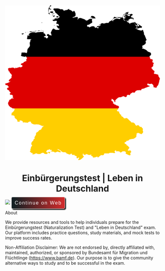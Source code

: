 <p align="center">
  <a href="https://github.com/bitesinbyte">
    <img src="/logo.png" alt="logo">
  </a>
</p>
<h1 align="center">Einbürgerungstest | Leben in Deutschland</h1>

<a href="https://play.google.com/store/apps/details?id=org.lebenindeutschland.app" target="_blank" rel="noopener noreferrer" style="border:none;text-decoration:none"><img src="https://www.niftybuttons.com/googleplay/googleplay-button8.png"></a>
<a href="https://www.lebenindeutschland.org/dashboard" 
  style="background-color: #152023; title: Continue on Web; color: #ffffff; font-family: Arial; font-size: 16px; letter-spacing: 2px; font-weight: normal; padding: 10px; border-radius: 5px; text-decoration: none; border: 1px solid #ffffff; background: linear-gradient(to right, #152023 5%, #d42b2b); box-shadow: 3px 3px 3px #000000;"
  onmouseover="this.style.backgroundColor='#559aaf';"
  onmouseout="this.style.backgroundColor='#152023';">Continue on Web</a>

About

We provide resources and tools to help individuals prepare for the Einbürgerungstest (Naturalization Test) and "Leben in Deutschland" exam. Our platform includes practice questions, study materials, and mock tests to improve success rates.

Non-Affiliation Disclaimer: We are not endorsed by, directly affiliated with, maintained, authorized, or sponsored by Bundesamt für Migration und Flüchtlinge (https://www.bamf.de). Our purpose is to give the community alternative ways to study and to be successful in the exam.
